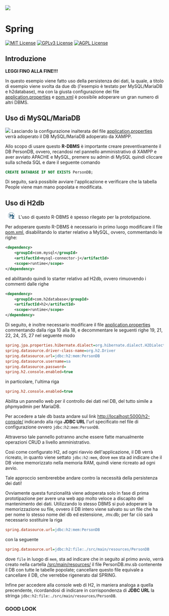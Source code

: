 
<img src="https://spring.io/favicon.svg" height="48px"/>

# Spring

[![MIT License](https://img.shields.io/badge/License-MIT-green.svg)](https://choosealicense.com/licenses/mit/) [![GPLv3 License](https://img.shields.io/badge/License-GPL%20v3-yellow.svg)](https://opensource.org/licenses/) [![AGPL License](https://img.shields.io/badge/license-AGPL-blue.svg)](http://www.gnu.org/licenses/agpl-3.0)

## Introduzione

**LEGGI FINO ALLA FINE!!!**

In questo esempio viene fatto uso della persistenza dei dati, la quale, a titolo di esempio viene svolta da due db (l'esempio è testato per MySQL/MariaDB e h2database), ma con la giusta configurazione dei file [application.properties](./src/main/resources/application.properties) e [pom.xml](./pom.xml) è possibile adoperare un gran numero di altri DBMS.

## Uso di MySQL/MariaDB

<a href="https://mariadb.org"/><img src="https://mariadb.org/wp-content/themes/twentynineteen-child/icons/logo_seal.svg" height="20px"/></a> Lasciando la configurazione inalterata del file [application.properties](./src/main/resources/application.properties) verrà adoperato il DB MySQL/MariaDB adoperato da XAMPP.

Allo scopo di usare questo **R-DBMS** è importante creare preventivamente il DB PersonDB, ovvero, recandosi nel pannello amministrativo di XAMPP e aver avviato APACHE e MySQL, premere su admin di MySQL quindi cliccare sulla scheda SQL e dare il seguente comando
```SQL
CREATE DATABASE IF NOT EXISTS PersonDB;
```
Di seguito, sarà possibile avviare l'applicazione e verificare che la tabella People viene man mano popolata e modificata.

## Uso di H2db

<a href="https://github.com/h2database/h2database"><img src="https://github.com/h2database/h2database/blob/master/h2/src/docsrc/images/h2-logo-2.png" height="20px"/></a> L'uso di questo R-DBMS è spesso rilegato per la prototipazione.

Per adoperare questo R-DBMS è necessario in primo luogo modificare il file [pom.xml](./pom.xml), disabilitando lo starter relativo a MySQL, ovvero, commentando le righe:
```xml
<dependency>
	<groupId>com.mysql</groupId>
	<artifactId>mysql-connector-j</artifactId>
	<scope>runtime</scope>
</dependency>
```
ed abilitando quindi lo starter relativo ad H2db, ovvero rimuovendo i commenti dalle righe
```xml
<dependency>
	<groupId>com.h2database</groupId>
	<artifactId>h2</artifactId>
	<scope>runtime</scope>
</dependency>
```
Di seguito, è inoltre necessario modificare il file [application.properties](./src/main/resources/application.properties) commentando dalla riga 10 alla 18, e decommentare le seguenti righe 19, 21, 22, 24, 25, 27 nel seguente modo
```ini
spring.jpa.properties.hibernate.dialect=org.hibernate.dialect.H2Dialect
spring.datasource.driver-class-name=org.h2.Driver
spring.datasource.url=jdbc:h2:mem:PersonDB
spring.datasource.username=sa
spring.datasource.password=
spring.h2.console.enabled=true
```
in particolare, l'ultima riga
```ini
spring.h2.console.enabled=true
```
Abilita un pannello web per il controllo dei dati nel DB, del tutto simile a phpmyadmin per MariaDB.

Per accedere a tale db basta andare sul link [http://localhost:5000/h2-console/](http://localhost:5000/h2-console/) indicando alla riga **JDBC URL** l'url specificato nel file di configurazione ovvero ```jdbc:h2:mem:PersonDB```.

Attraverso tale pannello potranno anche essere fatte manualmente operazioni CRUD a livello amministrativo.

Così come configurato H2, ad ogni riavvio dell'applicazione, il DB verrà ricreato, in quanto viene settato ```jdbc:h2:mem```, dove ```mem``` sta ad indicare che il DB viene memorizzato nella memoria RAM, quindi viene ricreato ad ogni avvio.

Tale approccio sembrerebbe andare contro la necessità della persistenza dei dati!

Ovviamente questa funzionalità viene adoperata solo in fase di prima prototipazione per avere una web app molto veloce a discapito del mantenimento dei dati.
Utilizzando lo stesso DBMS si può adoperare la memorizzazione su file, ovvero il DB intero viene salvato su un file che ha per nome lo stesso nome del db ed estensione, .mv.db; per far ciò sarà necessario sostituire la riga
```ini
spring.datasource.url=jdbc:h2:mem:PersonDB
```
con la seguente
```ini
spring.datasource.url=jdbc:h2:file:./src/main/resources/PersonDB
```
dove ```file``` in luogo di ```mem```, sta ad indicare che in seguito al primo avvio, verrà creato nella cartella [/src/main/resources/](./src/main/resources/) il file PersonDB.mv.sb contenente il DB con tutte le tabelle popolate; cancellare questo file equivale a cancellare il DB, che verrebbe rigenerato dal SPRING.

Infine per accedere alla console web di H2, in maniera analoga a quella precendente, ricordandosi di indicare in corrispondenza di **JDBC URL** la stringa ```jdbc:h2:file:./src/main/resources/PersonDB```.

### GOOD LOOK
